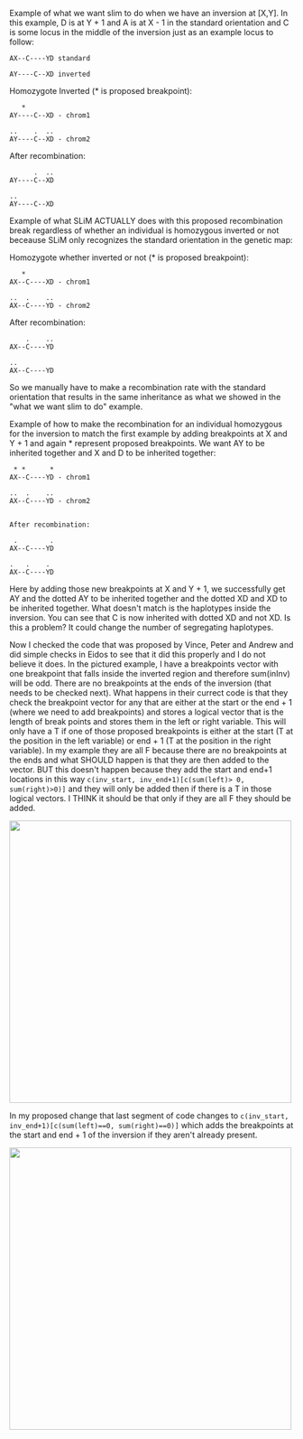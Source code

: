 
Example of what we want slim to do when we have an inversion at [X,Y]. In this example, D is at Y + 1 and A is at X - 1 in the standard orientation and C is some locus in the middle of the inversion just as an example locus to follow:
	
	AX--C----YD standard

	AY----C--XD inverted


   Homozygote Inverted (* is proposed breakpoint):

	   *  
	AY----C--XD - chrom1

	..	  .  ..
	AY----C--XD - chrom2


   After recombination:

       	  .  ..
	AY----C--XD

	..    
	AY----C--XD




Example of what SLiM ACTUALLY does with this proposed recombination break regardless of whether an individual is homozygous inverted or not beceause SLiM only recognizes the standard orientation in the genetic map:

   Homozygote whether inverted or not (* is proposed breakpoint):

	   *  
	AX--C----XD - chrom1

	..	.    ..
	AX--C----YD - chrom2


   After recombination:
   
       	.    ..
	AX--C----YD

	..    
	AX--C----YD


So we manually have to make a recombination rate with the standard orientation that results in the same inheritance as what we showed in the "what we want slim to do" example.


Example of how to make the recombination for an individual homozygous for the inversion to match the first example by adding breakpoints at X and Y + 1 and again * represent proposed breakpoints. We want AY to be inherited together and X and D to be inherited together:

	 * *      *
	AX--C----YD - chrom1

	..	.    ..
	AX--C----YD - chrom2


	After recombination:

	 .        .
	AX--C----YD

    .   .    .
	AX--C----YD

																	   
Here by adding those new breakpoints at X and Y + 1, we successfully get AY and the dotted AY to be inherited together and the dotted XD and XD to be inherited together. What doesn't match is the haplotypes inside the inversion. You can see that C is now inherited with dotted XD and not XD. Is this a problem? It could change the number of segregating haplotypes. 


Now I checked the code that was proposed by Vince, Peter and Andrew and did simple checks in Eidos to see that it did this properly and I do not believe it does. In the pictured example, I have a breakpoints vector with one breakpoint that falls inside the inverted region and therefore sum(inInv) will be odd. There are no breakpoints at the ends of the inversion (that needs to be checked next). What happens in their currect code is that they check the breakpoint vector for any that are either at the start or the end + 1 (where we need to add breakpoints) and stores a logical vector that is the length of break points and stores them in the left or right variable. This will only have a T if one of those proposed breakpoints is either at the start (T at the position in the left variable) or end + 1 (T at the position in the right variable). In my example they are all F because there are no breakpoints at the ends and what SHOULD happen is that they are then added to the vector. BUT this doesn't happen because they add the start and end+1 locations in this way ```c(inv_start, inv_end+1)[c(sum(left)> 0, sum(right)>0)]``` and they will only be added then if there is a T in those logical vectors. I THINK it should be that only if they are all F they should be added.

<img src="../src/Inv_Issue/Current_Inv_Code.jpeg" width = "500">

In my proposed change that last segment of code changes to ```c(inv_start, inv_end+1)[c(sum(left)==0, sum(right)==0)]``` which adds the breakpoints at the start and end + 1 of the inversion if they aren't already present. 

<img src="../src/Inv_Issue/Proposed_Inv_Correction.jpeg" width = "500">
